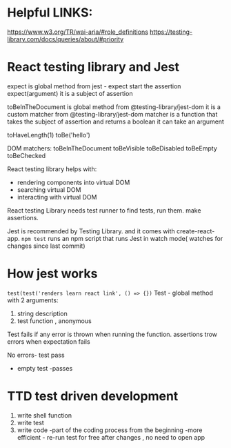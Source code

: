 # Helpful LINKS:
https://www.w3.org/TR/wai-aria/#role_definitions
https://testing-library.com/docs/queries/about/#priority

# React testing library and Jest

expect is global method from jest - 
expect  start the assertion
expect(argument) it is a subject of assertion

toBeInTheDocument is global method from @testing-library/jest-dom
it is a custom matcher from @testing-library/jest-dom
matcher is a function that takes the subject of assertion and returns a boolean
it can take an argument

toHaveLength(1)
toBe('hello')

DOM matchers:
toBeInTheDocument
toBeVisible
toBeDisabled
toBeEmpty
toBeChecked

React testing library helps with:
- rendering components into virtual DOM
- searching virtual DOM
- interacting with virtual DOM

React testing Library needs test runner to find tests, run them. make assertions.

Jest is recommended by Testing Library. and it comes with create-react-app.
`npm test` runs an npm script that runs Jest in watch mode( watches for changes since last commit)

# How jest works

`test(test('renders learn react link', () => {})`
Test - global method with 2 arguments:
1. string description
2. test function , anonymous 

Test fails if any error is thrown when running the function. assertions trow errors when expectation fails

No errors- test pass
- empty test -passes

# TTD test driven development
1. write shell function
2. write test
3. write code 
-part of the coding process from the beginning
-more efficient - re-run test for free after changes , no need to open app 